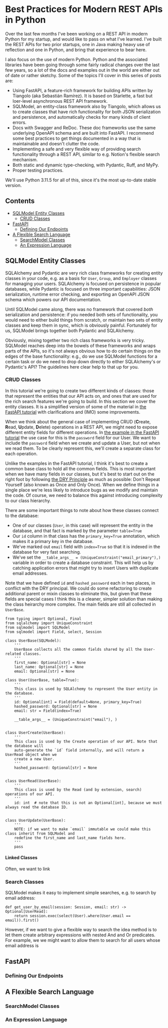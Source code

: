 # Best Practices for Modern REST APIs in Python

Over the last few months I've been working on a REST API in modern Python for my startup, and would like to pass on what I've learned. I've built the REST APIs for two prior startups, one in Java making heavy use of reflection and one in Python, and bring that experience to bear here. 

I also focus on the use of modern Python. Python and the associated libraries have been going through some fairly radical changes over the last few years, so a lot of the docs and examples out in the world are either out of date or rather sketchy. Some of the topics I'll cover in this series of posts are:

* Using FastAPI, a feature-rich framework for building APIs written by Tiangolo (aka Sebastián Ramírez). It is based on Starlette, a fast but loer-level asynchronous REST API framework.
* SQLModel, an entity-class framework also by Tiangolo, which allows us to create classes that have rich functionality for both JSON serialization and persistence, and automatically checks for many kinds of client errors.
* Docs with Swagger and ReDoc. These doc frameworks use the same underlying OpenAPI schema and are built into FastAPI. I recommend some best practices to get things documented in a way that is maintainable and doesn't clutter the code.
* Implementing a safe and very flexible way of providing search functionality through a REST API, similar to e.g. Notion's flexible search mechanism.
* Both static and dynamic type-checking, with Pydantic, Ruff, and MyPy.
* Proper testing practices.

We'll use Python 3.11.5 for all of this, since it's the most up-to-date stable version.

## Contents

* [SQLModel Entity Classes](#sqlmodel-entity-classes)
  * [CRUD Classes](#crud-classes)
* [FastAPI](#fastapi)
  * [Defining Our Endpoints](#defining-our-endpoints)
* [A Flexible Search Language](#a-flexible-search-language)
  * [SearchModel Classes](#searchmodel-classes)
  * [An Expression Language](#an-expression-language)


## SQLModel Entity Classes

SQLAlchemy and Pydantic are very rich class frameworks for creating entity classes in your code, e.g. as a basis for `User`, `Group`, and `Employer` classes for managing your users. SQLAlchemy is focused on persistence in popular databases, while Pydantic is focused on three important capabilities: JSON serialization, runtime error checking, and exporting an OpenAPI JSON schema which powers our API documentation.

Until SQLModel came along, there was no framework that covered _both_ serialization and persistence: if you needed both sets of functionality, you would need to either build things from scratch, or maintain two sets of entity classes and keep them in sync, which is obviously painful. Fortunately for us, SQLModel brings together both Pydantic and SQLAlchemy. 

Obviously, mixing together two rich class frameworks is very tricky. SQLModel reaches deep into the bowels of these frameworks and wraps parts of the APIs, so it's not always obvious how to do certain things on the edges of the base functionality: e.g., do we use SQLModel functions for a certain task or do we need to drop down directly to either SQLAlchemy's or Pydantic's API? The guidelines here clear help to that up for you.

### CRUD Classes

In this tutorial we're going to create two different kinds of classes: those that represent the entities that our API acts on, and ones that are used for the rich search features we're going to build. In this section we cover the entity classes. It is a simplified version of some of the material in [the FastAPI tutorial](https://fastapi.tiangolo.com/tutorial/) with clarifications and (IMO) some improvements.

When we think about the general case of implementing CRUD (**C**reate, **R**ead, **U**pdate, **D**elete) operations in a REST API, we might need to expose different entity fields for different operations. In [the example in the FastAPI tutorial](https://fastapi.tiangolo.com/tutorial/extra-models/) the use case for this is the `password` field for our User. We want to include the `password` field when we create and update a User, but not when we read them. To be clearly represent this, we'll create a separate class for each operation. 

Unlike the examples in the FastAPI tutorial, I think it's best to create a common base class to hold all the common fields. This is most important when we have many fields in our classes, but it's best to start out on the right foot by following [the DRY Principle](https://www.wikiwand.com/en/Don%27t_repeat_yourself) as much as possible: Don't Repeat Yourself (also known as Once and Only Once). When we define things in a single place we're less likely to introduce bugs as we modify and maintain the code. Of course, we need to balance this against introducing complexity to our class hierarchy.

There are some important things to note about how these classes connect to the database:

* One of our classes (`User`, in this case) will represent the entity in the database, and that fact is marked by the parameter `table=True`
* Our `id` column in that class has the `primary_key=True` annotation, which makes it a primary key in the database.
* We've marked out `email` field with `index=True` so that it is indexed in the database for very fast searching.
* We've set the `__table_args__ = (UniqueConstraint("email_primary"),)` variable in order to create a database constraint. This will help us by catching application errors that might try to insert Users with duplicate email addresses.

Note that we have defined `id` and `hashed_password` each in two places, in conflict with the DRY principal. We could do some refactoring to create additional parent or mixin classes to eliminate this, but given that these fields are special cases I think this is a cleaner, simpler solution than making the class heirarchy more complex. The main fields are still all collected in `UserBase`.

```
from typing import Optional, Final
from sqlalchemy import UniqueConstraint
from sqlmodel import SQLModel
from sqlmodel import Field, select, Session

class UserBase(SQLModel):
    '''
    UserBase collects all the common fields shared by all the User-related classes.
    '''
    first_name: Optional[str] = None
    last_name: Optional[str] = None
    email: Optional[str] = None

class User(UserBase, table=True):
    '''
    This class is used by SQLAlchemy to represent the User entity in the database.
    '''
    id: Optional[int] = Field(default=None, primary_key=True)
    hashed_password: Optional[str] = None
    email: str = Field(index=True)

    __table_args__ = (UniqueConstraint("email"), )


class UserCreate(UserBase):
    '''
    This class is used by the Create operation of our API. Note that the database will
    auto-generate the `id` field internally, and will return a UserRead object when we
    create a new User.
    '''
    hashed_password: Optional[str] = None


class UserRead(UserBase):
    '''
    This class is used by the Read (and by extension, search) operations of our API.
    '''
    id: int  # note that this is not an Optional[int], because we must always read the database ID.


class UserUpdate(UserBase):
    '''
    NOTE: if we want to make `email` immutable we could make this class inherit from SQLModel and
    redefine the first_name and last_name fields here.
    '''
    pass

```

#### Linked Classes

Often, we want to link 

### Search Classes

SQLModel makes it easy to implement simple searches, e.g. to search by email address:

```
def get_user_by_email(session: Session, email: str) -> Optional[UserRead]:
    return session.exec(select(User).where(User.email == email)).first()
```

However, if we want to give a flexible way to search the idea method is to let them create arbitrary expressions with nested And and Or predicates. For example, we we might want to allow them to search for all users whose email address is 


## FastAPI

### Defining Our Endpoints

## A Flexible Search Language

### SearchModel Classes

### An Expression Language




